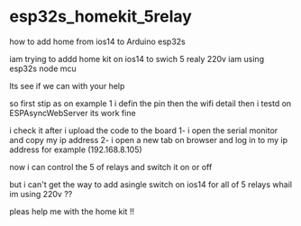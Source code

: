 # esp32s_homekit_5relay
how to add home from ios14  to Arduino esp32s


iam trying to addd home kit on ios14 to swich 5 realy 220v
iam using esp32s node mcu


lts see if we can with your help


so first stip as on example 1 
i defin the pin 
then the wifi detail 
then i testd on ESPAsyncWebServer 
its work fine 

i check it 
after i upload the code to the board 
1- i open the serial monitor and copy my ip address 
2- i open a new tab on browser and log in to my ip address for example (192.168.8.105)

now i can control the 5 of relays 
and switch it on or off


but i can't get the way to add asingle switch on ios14 for all of 5 relays
whail im using 220v ??

pleas help me with the home kit !!
